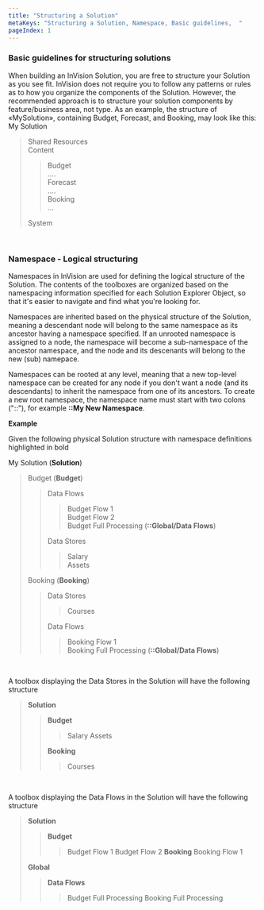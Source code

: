 ```yaml
---
title: "Structuring a Solution"
metaKeys: "Structuring a Solution, Namespace, Basic guidelines,  "
pageIndex: 1
---
```




### Basic guidelines for structuring solutions

When building an InVision Solution, you are free to structure your Solution as you see fit. InVision does not require you to follow any patterns or rules as to how you organize the components of the Solution. However, the recommended approach is to structure your solution components by feature/business area, not type. As an example, the structure of «MySolution», containing Budget, Forecast, and Booking, may look like this:
<br/>
My Solution

>Shared Resources  
>Content
>
>>Budget  
>>….  
>>Forecast  
>>….  
>>Booking  
>>…
>
>System

<br/>

### Namespace - Logical structuring

Namespaces in InVision are used for defining the logical structure of the Solution. The contents of the toolboxes are organized based on the namespacing information specified for each Solution Explorer Object, so that it's easier to navigate and find what you're looking for.

Namespaces are inherited based on the physical structure of the Solution, meaning a descendant node will belong to the same namespace as its ancestor having a namespace specified. If an unrooted namespace is assigned to a node, the namespace will become a sub-namespace of the ancestor namespace, and the node and its descenants will belong to the new (sub) namepace.

Namespaces can be rooted at any level, meaning that a new top-level namespace can be created for any node if you don't want a node (and its descendants) to inherit the namespace from one of its ancestors. To create a new root namespace, the namespace name must start with two colons ("::"), for example **::My New Namespace**.
<br/>

**Example**

Given the following physical Solution structure with namespace definitions highlighted in bold

My Solution (**Solution**)
>Budget (**Budget**)  
>>Data Flows  
>>>Budget Flow 1  
>>>Budget Flow 2  
>>>Budget Full Processing (**::Global/Data Flows**) 
>>
>>Data Stores  
>>>Salary  
>>>Assets  
>
>Booking (**Booking**)  
>>Data Stores  
>>>Courses  
>>
>>Data Flows  
>>>Booking Flow 1  
>>>Booking Full Processing (**::Global/Data Flows**)
<br/>

A toolbox displaying the Data Stores in the Solution will have the following structure

>**Solution**
>>**Budget**
>>>Salary
>>>Assets
>>
>>**Booking**
>>>Courses

<br/>

A toolbox displaying the Data Flows in the Solution will have the following structure
>**Solution**
>>**Budget**
>>>Budget Flow 1
>>>Budget Flow 2
>>**Booking**
>>>Booking Flow 1
>
>**Global**
>>**Data Flows**
>>>Budget Full Processing
>>>Booking Full Processing
		
